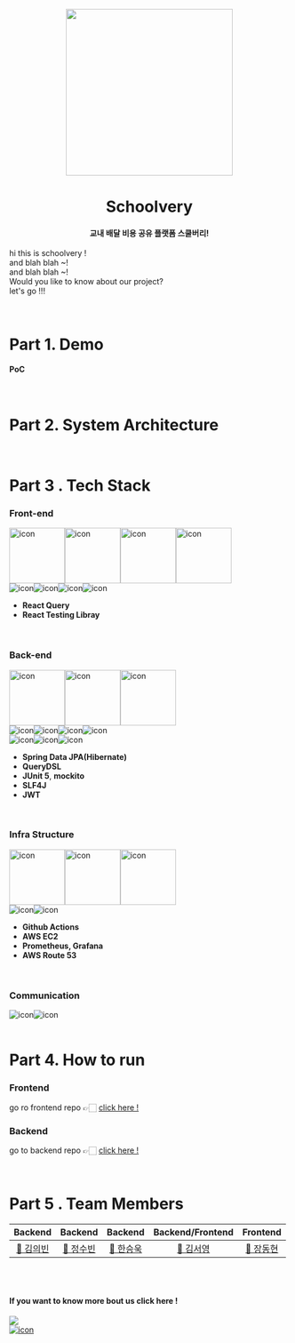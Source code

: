 <p align="middle" >
  <img src="https://user-images.githubusercontent.com/76704035/182891239-5024d4e0-49c5-48a9-9a54-6cf9e869aca9.png" width="300" height="300">
</p>

<h1 align="middle">
Schoolvery
</h1>

<h4 align="middle"> 교내 배달 비용 공유 플랫폼 스쿨버리!</h4>

hi this is schoolvery ! <br/>
and blah blah ~! <br />
and blah blah ~! <br />
Would you like to know about our project? </br>
let's go !!! </br>

</br>

# Part 1. Demo
#### PoC


<br/>


# Part 2. System Architecture

<br/>


# Part 3 . Tech Stack

### Front-end

<div style="display: flex; align-items: flex-start;">
  <img src="https://techstack-generator.vercel.app/react-icon.svg" alt="icon" width="100" height="100" />
  <img src="https://techstack-generator.vercel.app/redux-icon.svg" alt="icon" width="100" height="100" />
  <img src="https://techstack-generator.vercel.app/ts-icon.svg" alt="icon" width="100" height="100" />
  <img src="https://techstack-generator.vercel.app/prettier-icon.svg" alt="icon" width="100" height="100" />
</div>

<div style="display: flex; align-items: flex-start;">
  <img src="https://img.shields.io/badge/Redux-593D88?style=for-the-badge&logo=redux&logoColor=white" alt="icon" />
<img src="https://img.shields.io/badge/Yarn-2C8EBB?style=for-the-badge&logo=yarn&logoColor=white" alt="icon" />
  <img src="https://img.shields.io/badge/eslint-3A33D1?style=for-the-badge&logo=eslint&logoColor=white" alt="icon" />
  <img src="https://img.shields.io/badge/prettier-1A2C34?style=for-the-badge&logo=prettier&logoColor=F7BA3E" alt="icon" />
</div>

- **React Query**
- **React Testing Libray**

<br />

### Back-end

<div style="display: flex; align-items: flex-start;">
  <img src="https://techstack-generator.vercel.app/mysql-icon.svg" alt="icon" width="100" height="100" />
  <img src="https://techstack-generator.vercel.app/java-icon.svg" alt="icon" width="100" height="100" />
  <img src="https://techstack-generator.vercel.app/restapi-icon.svg" alt="icon" width="100" height="100" />
</div>

<div style="display: flex; align-items: flex-start;">
  <img src="https://img.shields.io/badge/JWT-000000?style=for-the-badge&logo=JSON%20web%20tokens&logoColor=white" alt="icon" />
  <img src="https://img.shields.io/badge/Postman-FF6C37?style=for-the-badge&logo=Postman&logoColor=white" alt="icon" />
  <img src="https://img.shields.io/badge/Socket.io-010101?&style=for-the-badge&logo=Socket.io&logoColor=white" alt="icon" />
  <img src="https://img.shields.io/badge/Spring_Boot-F2F4F9?style=for-the-badge&logo=spring-boot" alt="icon" />
</div>

<div style="display: flex; align-items: flex-start;">
  <img src="https://img.shields.io/badge/Swagger-85EA2D?style=for-the-badge&logo=Swagger&logoColor=white" alt="icon" />
  <img src="https://img.shields.io/badge/Hibernate-59666C?style=for-the-badge&logo=Hibernate&logoColor=white" alt="icon" />
  <img src="https://img.shields.io/badge/Spring_Security-6DB33F?style=for-the-badge&logo=Spring-Security&logoColor=white" alt="icon" />
</div>

- **Spring Data JPA(Hibernate)**
- **QueryDSL**
- **JUnit 5**, **mockito**
- **SLF4J**
- **JWT**

<br />

### Infra Structure

<div style="display: flex; align-items: flex-start;">
  <img src="https://techstack-generator.vercel.app/github-icon.svg" alt="icon" width="100" height="100" />
  <img src="https://techstack-generator.vercel.app/docker-icon.svg" alt="icon" width="100" height="100" />
  <img src="https://techstack-generator.vercel.app/aws-icon.svg" alt="icon" width="100" height="100" />
</div>

<div style="display: flex; align-items: flex-start;">
  <img src="https://img.shields.io/badge/GIT-E44C30?style=for-the-badge&logo=git&logoColor=white" alt="icon" />
  <img src="https://img.shields.io/badge/GitHub-100000?style=for-the-badge&logo=github&logoColor=white" alt="icon" />
</div>

- **Github Actions**
- **AWS EC2**
- **Prometheus, Grafana**
- **AWS Route 53**

<br />

### Communication
<div style="display: flex; align-items: flex-start;">
  <img src="https://img.shields.io/badge/Slack-4A154B?style=for-the-badge&logo=slack&logoColor=white" alt="icon" />
  <img src="https://img.shields.io/badge/Zoom-2D8CFF?style=for-the-badge&logo=zoom&logoColor=white" alt="icon" />
</div>


<br/>

# Part 4.  How to run
### Frontend
go ro frontend repo 👉🏻 [click here !](https://github.com/team-e-techeer/schoolvery-fe)

### Backend
go to backend repo 👉🏻 [click here !](https://github.com/team-e-techeer/schoolvery-be)


<br/>

# Part 5 . Team Members
|                                         Backend                                          |                                           Backend                                          |                                         Backend                                         |                                       Backend/Frontend                                        |                                        Frontend                                         |                                   
| :--------------------------------------------------------------------------------------: | :--------------------------------------------------------------------------------------: | :--------------------------------------------------------------------------------------: | :-------------------------------------------------------------------------------------: | :-----------------------------------------------------------------------------------: | 
|                       [🦈 김의빈](https://github.com/JoeCP17)                        |          [🐠 정수빈](https://github.com/SoobinJung1013)                            |                          [🦞 한승욱](https://github.com/SeungWookHan)                           |                         [🐋 김서영](https://github.com/ksy990628)                         |                            [🦭 장동현](https://github.com/ww8007)                            |             

<br />
<br />

#### If you want to know more bout us click here !
<a href="https://medium.com/@judy1013/schoolvery-test-1c1a097ddf12">
  <img src="https://img.shields.io/badge/Medium-12100E?style=for-the-badge&logo=medium&logoColor=white" />
</a>
<br/>
<a href="https://team-e2.notion.site/Shoolvery-01e48be509de4343b0ed1efecd8e0cb2">
  <img src="https://img.shields.io/badge/Notion-000000?style=for-the-badge&logo=notion&logoColor=white" alt="icon" />
</a>
